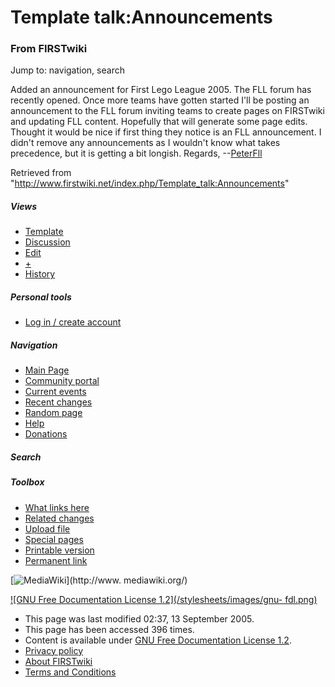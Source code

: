 
# Template talk:Announcements

### From FIRSTwiki

Jump to: navigation, search

Added an announcement for First Lego League 2005. The FLL forum has recently
opened. Once more teams have gotten started I'll be posting an announcement to
the FLL forum inviting teams to create pages on FIRSTwiki and updating FLL
content. Hopefully that will generate some page edits. Thought it would be
nice if first thing they notice is an FLL announcement. I didn't remove any
announcements as I wouldn't know what takes precedence, but it is getting a
bit longish. Regards, --[PeterFll](/index.php/User:PeterFll "User:PeterFll" )

Retrieved from
"<http://www.firstwiki.net/index.php/Template_talk:Announcements>"

##### Views

  * [Template](/index.php/Template:Announcements)
  * [Discussion](/index.php/Template_talk:Announcements)
  * [Edit](/index.php?title=Template_talk:Announcements&action=edit)
  * [+](/index.php?title=Template_talk:Announcements&action=edit&section=new)
  * [History](/index.php?title=Template_talk:Announcements&action=history)

##### Personal tools

  * [Log in / create account](/index.php?title=Special:Userlogin&returnto=Template_talk:Announcements)

[](/index.php/Main_Page "Main Page" )

##### Navigation

  * [Main Page](/index.php/Main_Page)
  * [Community portal](/index.php/FIRSTwiki:Community_portal)
  * [Current events](/index.php/Current_events)
  * [Recent changes](/index.php/Special:Recentchanges)
  * [Random page](/index.php/Special:Random)
  * [Help](/index.php/FIRSTwiki:Help)
  * [Donations](/index.php/FIRSTwiki:Site_support)

##### Search



##### Toolbox

  * [What links here](/index.php/Special:Whatlinkshere/Template_talk:Announcements)
  * [Related changes](/index.php/Special:Recentchangeslinked/Template_talk:Announcements)
  * [Upload file](/index.php/Special:Upload)
  * [Special pages](/index.php/Special:Specialpages)
  * [Printable version](/index.php?title=Template_talk:Announcements&printable=yes)
  * [Permanent link](/index.php?title=Template_talk:Announcements&oldid=40707)

[![MediaWiki](/skins/common/images/poweredby_mediawiki_88x31.png)](http://www.
mediawiki.org/)

[![GNU Free Documentation License 1.2](/stylesheets/images/gnu-
fdl.png)](http://www.gnu.org/copyleft/fdl.html)

  * This page was last modified 02:37, 13 September 2005.
  * This page has been accessed 396 times.
  * Content is available under [GNU Free Documentation License 1.2](http://www.gnu.org/copyleft/fdl.html "http://www.gnu.org/copyleft/fdl.html" ).
  * [Privacy policy](/index.php/FIRSTwiki:Privacy_policy "FIRSTwiki:Privacy policy" )
  * [About FIRSTwiki](/index.php/FIRSTwiki:About "FIRSTwiki:About" )
  * [Terms and Conditions](/index.php/FIRSTwiki:Terms_and_conditions "FIRSTwiki:Terms and conditions" )

